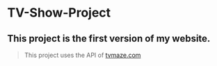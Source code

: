 # TV-Show-Project
## This project is the first version of my website. 
> This project uses the API of [tvmaze.com](https://www.tvmaze.com/api)

